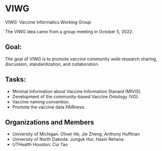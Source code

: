 # VIWG
VIWG: Vaccine Informatics Working Group

The VIWG idea came from a group meeting in October 5, 2022.

## Goal: 
The goal of VIWG is to promote vaccine community wide research sharing, discussion, standardization, and collaboration.

## Tasks:
- Minimal Information about Vaccine Information Stanard (MIVIS).
- Development of the community-based Vaccine Ontology (VO).
- Vaccine naming convention.
- Promote the vaccine data FAIRness.

## Organizations and Members
- University of Michigan: Oliver He, Jie Zheng, Anthony Huffman
- University of North Dakoda: Junguk Hur, Hasin Rehana  
- UTHealth Houston: Cui Tao

